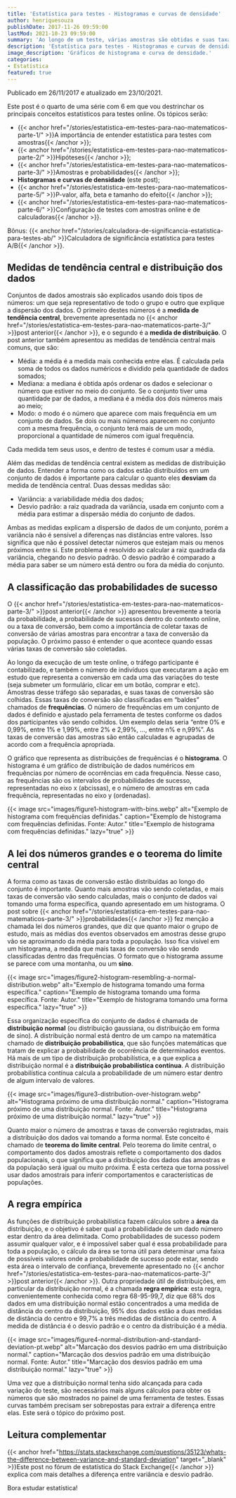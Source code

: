 ```yaml
---
title: 'Estatística para testes - Histogramas e curvas de densidade'
author: henriquesouza
publishDate: 2017-11-26 09:59:00
lastMod: 2021-10-23 09:59:00
summary: 'Ao longo de um teste, várias amostras são obtidas e suas taxas de conversão são calculadas. O próximo passo é agrupar e classificar esses dados de tal forma que seja possível tirar as informações necessárias para inferir dados sobre toda a população. Como exatamente isso acontece e qual sua importância para a execução de testes?'
description: 'Estatística para testes - Histogramas e curvas de densidade'
image_description: 'Gráficos de histograma e curva de densidade.'
categories:
- Estatística
featured: true
---
```


Publicado em 26/11/2017 e atualizado em 23/10/2021.

Este post é o quarto de uma série com 6 em que vou destrinchar os principais conceitos estatísticos para testes online. Os tópicos serão:

- {{< anchor href="/stories/estatistica-em-testes-para-nao-matematicos-parte-1/" >}}A importância de entender estatística para testes com amostras{{< /anchor >}};
- {{< anchor href="/stories/estatistica-em-testes-para-nao-matematicos-parte-2/" >}}Hipóteses{{< /anchor >}};
- {{< anchor href="/stories/estatistica-em-testes-para-nao-matematicos-parte-3/" >}}Amostras e probabilidades{{< /anchor >}};
- **Histogramas e curvas de densidade** (este post);
- {{< anchor href="/stories/estatistica-em-testes-para-nao-matematicos-parte-5/" >}}P-valor, alfa, beta e tamanho do efeito{{< /anchor >}};
- {{< anchor href="/stories/estatistica-em-testes-para-nao-matematicos-parte-6/" >}}Configuração de testes com amostras online e de calculadoras{{< /anchor >}}.

Bônus: {{< anchor href="/stories/calculadora-de-significancia-estatistica-para-testes-ab/" >}}Calculadora de significância estatística para testes A/B{{< /anchor >}}.

## Medidas de tendência central e distribuição dos dados

Conjuntos de dados amostrais são explicados usando dois tipos de números: um que seja representativo de todo o grupo e outro que explique a dispersão dos dados. O primeiro destes números é a **medida de tendência central**, brevemente apresentada no {{< anchor href="/stories/estatistica-em-testes-para-nao-matematicos-parte-3/" >}}post anterior{{< /anchor >}}, e o segundo é a **medida de distribuição**. O post anterior também apresentou as medidas de tendência central mais comuns, que são:

- Média: a média é a medida mais conhecida entre elas. É calculada pela soma de todos os dados numéricos e dividido pela quantidade de dados somados;
- Mediana: a mediana é obtida após ordenar os dados e selecionar o número que estiver no meio do conjunto. Se o conjunto tiver uma quantidade par de dados, a mediana é a média dos dois números mais ao meio;
- Modo: o modo é o número que aparece com mais frequência em um conjunto de dados. Se dois ou mais números aparecem no conjunto com a mesma frequência, o conjunto terá mais de um modo, proporcional a quantidade de números com igual frequência.

Cada medida tem seus usos, e dentro de testes é comum usar a média.

Além das medidas de tendência central existem as medidas de distribuição de dados. Entender a forma como os dados estão distribuídos em um conjunto de dados é importante para calcular o quanto eles **desviam** da medida de tendência central. Duas dessas medidas são:

- Variância: a variabilidade média dos dados;
- Desvio padrão: a raiz quadrada da variância, usada em conjunto com a média para estimar a dispersão média do conjunto de dados.

Ambas as medidas explicam a dispersão de dados de um conjunto, porém a variância não é sensível a diferenças nas distâncias entre valores. Isso significa que não é possível detectar números que estejam mais ou menos próximos entre si. Este problema é resolvido ao calcular a raiz quadrada da variância, chegando no desvio padrão. O desvio padrão é comparado a média para saber se um número está dentro ou fora da média do conjunto.

## A classificação das probabilidades de sucesso

O {{< anchor href="/stories/estatistica-em-testes-para-nao-matematicos-parte-3/" >}}post anterior{{< /anchor >}} apresentou brevemente a teoria da probabilidade, a probabilidade de sucessos dentro do contexto online, ou a taxa de conversão, bem como a importância de coletar taxas de conversão de várias amostras para encontrar a taxa de conversão da população. O próximo passo é entender o que acontece quando essas várias taxas de conversão são coletadas.

Ao longo da execução de um teste online, o tráfego participante é contabilizado, e também o número de indivíduos que executaram a ação em estudo que representa a conversão em cada uma das variações do teste (seja submeter um formulário, clicar em um botão, comprar e etc). Amostras desse tráfego são separadas, e suas taxas de conversão são colhidas. Essas taxas de conversão são classificadas em “baldes” chamados de **frequências**. O número de frequências em um conjunto de dados é definido e ajustado pela ferramenta de testes conforme os dados dos participantes vão sendo colhidos. Um exemplo delas seria “entre 0% e 0,99%, entre 1% e 1,99%, entre 2% e 2,99%, ..., entre n% e n,99%”. As taxas de conversão das amostras são então calculadas e agrupadas de acordo com a frequência apropriada.

O gráfico que representa as distribuições de frequências é o **histograma**. O histograma é um gráfico de distribuição de dados numéricos em frequências por número de ocorrências em cada frequência. Nesse caso, as frequências são os intervalos de probabilidades de sucesso, representadas no eixo x (abcissas), e o número de amostras em cada frequência, representadas no eixo y (ordenadas).

{{< image src="images/figure1-histogram-with-bins.webp" alt="Exemplo de histograma com frequências definidas." caption="Exemplo de histograma com frequências definidas. Fonte: Autor." title="Exemplo de histograma com frequências definidas." lazy="true" >}}

## A lei dos números grandes e o teorema do limite central

A forma como as taxas de conversão estão distribuídas ao longo do conjunto é importante. Quanto mais amostras vão sendo coletadas, e mais taxas de conversão vão sendo calculadas, mais o conjunto de dados vai tomando uma forma específica, quando apresentado em um histograma. O post sobre {{< anchor href="/stories/estatistica-em-testes-para-nao-matematicos-parte-3/" >}}probabilidades{{< /anchor >}} fez menção a chamada lei dos números grandes, que diz que quanto maior o grupo de estudo, mais as médias dos eventos observados em amostras desse grupo vão se aproximando da média para toda a população. Isso fica visível em um histograma, a medida que mais taxas de conversão vão sendo classificadas dentro das frequências. O formato que o histograma assume se parece com uma montanha, ou um **sino**.

{{< image src="images/figure2-histogram-resembling-a-normal-distribution.webp" alt="Exemplo de histograma tomando uma forma específica." caption="Exemplo de histograma tomando uma forma específica. Fonte: Autor." title="Exemplo de histograma tomando uma forma específica." lazy="true" >}}

Essa organização específica do conjunto de dados é chamada de **distribuição normal** (ou distribuição gaussiana, ou distribuição em forma de sino). A distribuição normal está dentro de um campo na matemática chamado de **distribuição probabilística**, que são funções matemáticas que tratam de explicar a probabilidade de ocorrência de determinados eventos. Há mais de um tipo de distribuição probabilística, e a que explica a distribuição normal é a **distribuição probabilística contínua**. A distribuição probabilística contínua calcula a probabilidade de um número estar dentro de algum intervalo de valores.

{{< image src="images/figure3-distribution-over-histogram.webp" alt="Histograma próximo de uma distribuição normal." caption="Histograma próximo de uma distribuição normal. Fonte: Autor." title="Histograma próximo de uma distribuição normal." lazy="true" >}}

Quanto maior o número de amostras e taxas de conversão registradas, mais a distribuição dos dados vai tomando a forma normal. Este conceito é chamado de **teorema do limite central**. Pelo teorema do limite central, o comportamento dos dados amostrais reflete o comportamento dos dados populacionais, o que significa que a distribuição dos dados das amostras e da população será igual ou muito próxima. É esta certeza que torna possível usar dados amostrais para inferir comportamentos e características de populações.

## A regra empírica

As funções de distribuição probabilística fazem cálculos sobre a **área** da distribuição, e o objetivo é saber qual a probabilidade de um dado número estar dentro da área delimitada. Como probabilidades de sucesso podem assumir qualquer valor, e é impossível saber qual é essa probabilidade para toda a população, o cálculo da área se torna útil para determinar uma faixa de possíveis valores onde a probabilidade de sucesso pode estar, sendo esta área o intervalo de confiança, brevemente apresentado no {{< anchor href="/stories/estatistica-em-testes-para-nao-matematicos-parte-3/" >}}post anterior{{< /anchor >}}. Outra propriedade útil de distribuições, em particular da distribuição normal, é a chamada **regra empírica**: esta regra, convenientemente conhecida como regra 68-95-99,7, diz que 68% dos dados em uma distribuição normal estão concentrados a uma medida de distância do centro da distribuição, 95% dos dados estão a duas medidas de distância do centro e 99,7% a três medidas de distância do centro. A medida de distância é o desvio padrão e o centro da distribuição é a média.

{{< image src="images/figure4-normal-distribution-and-standard-deviation-pt.webp" alt="Marcação dos desvios padrão em uma distribuição normal." caption="Marcação dos desvios padrão em uma distribuição normal. Fonte: Autor." title="Marcação dos desvios padrão em uma distribuição normal." lazy="true" >}}

Uma vez que a distribuição normal tenha sido alcançada para cada variação do teste, são necessários mais alguns cálculos para obter os números que são mostrados no painel de uma ferramenta de testes. Essas curvas também precisam ser sobrepostas para extrair a diferença entre elas. Este será o tópico do próximo post.

## Leitura complementar

{{< anchor href="https://stats.stackexchange.com/questions/35123/whats-the-difference-between-variance-and-standard-deviation" target="_blank" >}}Este post no fórum de estatística do Stack Exchange{{< /anchor >}} explica com mais detalhes a diferença entre variância e desvio padrão.

Bora estudar estatística!

